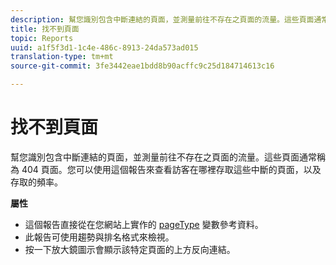 ```yaml
---
description: 幫您識別包含中斷連結的頁面，並測量前往不存在之頁面的流量。這些頁面通常稱為 404 頁面。您可以使用這個報告來查看訪客在哪裡存取這些中斷的頁面，以及存取的頻率。
title: 找不到頁面
topic: Reports
uuid: a1f5f3d1-1c4e-486c-8913-24da573ad015
translation-type: tm+mt
source-git-commit: 3fe3442eae1bdd8b90acffc9c25d184714613c16

---
```



# 找不到頁面

幫您識別包含中斷連結的頁面，並測量前往不存在之頁面的流量。這些頁面通常稱為 404 頁面。您可以使用這個報告來查看訪客在哪裡存取這些中斷的頁面，以及存取的頻率。

**屬性**

* 這個報告直接從在您網站上實作的 [pageType](https://docs.adobe.com/content/help/en/analytics/implementation/vars/page-vars/pagetype.html) 變數參考資料。
* 此報告可使用趨勢與排名格式來檢視。
* 按一下放大鏡圖示會顯示該特定頁面的上方反向連結。

